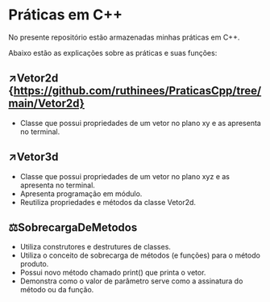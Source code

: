 # Práticas em C++

No presente repositório estão armazenadas minhas práticas em C++.

Abaixo estão as explicações sobre as práticas e suas funções:

## ↗️Vetor2d {https://github.com/ruthinees/PraticasCpp/tree/main/Vetor2d}
- Classe que possui propriedades de um vetor no plano xy e as apresenta no terminal.

## ↗️Vetor3d
- Classe que possui propriedades de um vetor no plano xyz e as apresenta no terminal.
- Apresenta programação em módulo.
- Reutiliza propriedades e métodos da classe Vetor2d.

## ⚖️SobrecargaDeMetodos
- Utiliza construtores e destrutures de classes.
- Utiliza o conceito de sobrecarga de métodos (e funções) para o método produto.
- Possui novo método chamado print() que printa o vetor.
- Demonstra como o valor de parâmetro serve como a assinatura do método ou da função.
